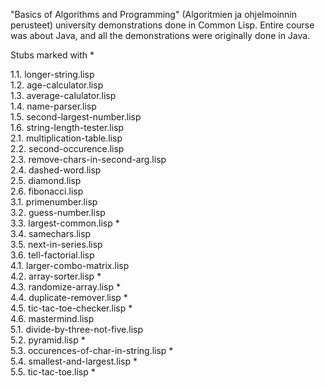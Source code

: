"Basics of Algorithms and Programming" (Algoritmien ja ohjelmoinnin perusteet) university demonstrations done in Common Lisp. Entire course was about Java, and all the demonstrations were originally done in Java.

Stubs marked with *

1.1. longer-string.lisp  
1.2. age-calculator.lisp  
1.3. average-calulator.lisp  
1.4. name-parser.lisp  
1.5. second-largest-number.lisp  
1.6. string-length-tester.lisp  
2.1. multiplication-table.lisp  
2.2. second-occurence.lisp  
2.3. remove-chars-in-second-arg.lisp  
2.4. dashed-word.lisp  
2.5. diamond.lisp  
2.6. fibonacci.lisp  
3.1. primenumber.lisp  
3.2. guess-number.lisp  
3.3. largest-common.lisp *  
3.4. samechars.lisp  
3.5. next-in-series.lisp  
3.6. tell-factorial.lisp  
4.1. larger-combo-matrix.lisp  
4.2. array-sorter.lisp *  
4.3. randomize-array.lisp *  
4.4. duplicate-remover.lisp *  
4.5. tic-tac-toe-checker.lisp *  
4.6. mastermind.lisp  
5.1. divide-by-three-not-five.lisp  
5.2. pyramid.lisp *     
5.3. occurences-of-char-in-string.lisp *  
5.4. smallest-and-largest.lisp *  
5.5. tic-tac-toe.lisp *

